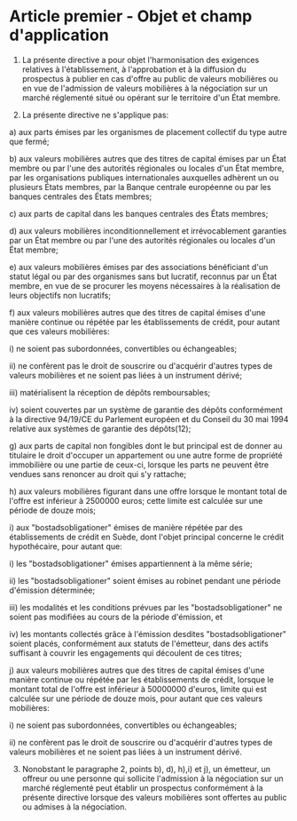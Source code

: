 # Article premier - Objet et champ d'application


1. La présente directive a pour objet l'harmonisation des exigences relatives à l'établissement, à l'approbation et à la diffusion du prospectus à publier en cas d'offre au public de valeurs mobilières ou en vue de l'admission de valeurs mobilières à la négociation sur un marché réglementé situé ou opérant sur le territoire d'un État membre.

2. La présente directive ne s'applique pas:

a) aux parts émises par les organismes de placement collectif du type autre que fermé;

b) aux valeurs mobilières autres que des titres de capital émises par un État membre ou par l'une des autorités régionales ou locales d'un État membre, par les organisations publiques internationales auxquelles adhèrent un ou plusieurs États membres, par la Banque centrale européenne ou par les banques centrales des États membres;

c) aux parts de capital dans les banques centrales des États membres;

d) aux valeurs mobilières inconditionnellement et irrévocablement garanties par un État membre ou par l'une des autorités régionales ou locales d'un État membre;

e) aux valeurs mobilières émises par des associations bénéficiant d'un statut légal ou par des organismes sans but lucratif, reconnus par un État membre, en vue de se procurer les moyens nécessaires à la réalisation de leurs objectifs non lucratifs;

f) aux valeurs mobilières autres que des titres de capital émises d'une manière continue ou répétée par les établissements de crédit, pour autant que ces valeurs mobilières:

i) ne soient pas subordonnées, convertibles ou échangeables;

ii) ne confèrent pas le droit de souscrire ou d'acquérir d'autres types de valeurs mobilières et ne soient pas liées à un instrument dérivé;

iii) matérialisent la réception de dépôts remboursables;

iv) soient couvertes par un système de garantie des dépôts conformément à la directive 94/19/CE du Parlement européen et du Conseil du 30 mai 1994 relative aux systèmes de garantie des dépôts(12);

g) aux parts de capital non fongibles dont le but principal est de donner au titulaire le droit d'occuper un appartement ou une autre forme de propriété immobilière ou une partie de ceux-ci, lorsque les parts ne peuvent être vendues sans renoncer au droit qui s'y rattache;

h) aux valeurs mobilières figurant dans une offre lorsque le montant total de l'offre est inférieur à 2500000 euros; cette limite est calculée sur une période de douze mois;

i) aux "bostadsobligationer" émises de manière répétée par des établissements de crédit en Suède, dont l'objet principal concerne le crédit hypothécaire, pour autant que:

i) les "bostadsobligationer" émises appartiennent à la même série;

ii) les "bostadsobligationer" soient émises au robinet pendant une période d'émission déterminée;

iii) les modalités et les conditions prévues par les "bostadsobligationer" ne soient pas modifiées au cours de la période d'émission, et

iv) les montants collectés grâce à l'émission desdites "bostadsobligationer" soient placés, conformément aux statuts de l'émetteur, dans des actifs suffisant à couvrir les engagements qui découlent de ces titres;

j) aux valeurs mobilières autres que des titres de capital émises d'une manière continue ou répétée par les établissements de crédit, lorsque le montant total de l'offre est inférieur à 50000000 d'euros, limite qui est calculée sur une période de douze mois, pour autant que ces valeurs mobilières:

i) ne soient pas subordonnées, convertibles ou échangeables;

ii) ne confèrent pas le droit de souscrire ou d'acquérir d'autres types de valeurs mobilières et ne soient pas liées à un instrument dérivé.

3. Nonobstant le paragraphe 2, points b), d), h),i) et j), un émetteur, un offreur ou une personne qui sollicite l'admission à la négociation sur un marché réglementé peut établir un prospectus conformément à la présente directive lorsque des valeurs mobilières sont offertes au public ou admises à la négociation.
